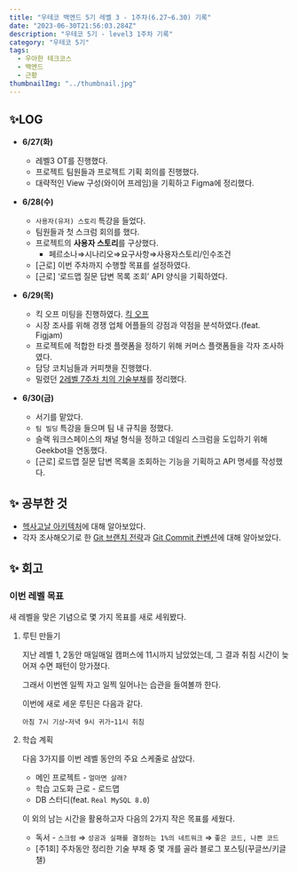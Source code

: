 ```yaml
---
title: "우테코 백엔드 5기 레벨 3 - 1주차(6.27~6.30) 기록"
date: "2023-06-30T21:56:03.284Z"
description: "우테코 5기 - level3 1주차 기록"
category: "우테코 5기"
tags:
  - 우아한 테크코스
  - 백엔드
  - 근황
thumbnailImg: "../thumbnail.jpg"
---
```


## ✨LOG

- **6/27(화)**
  - 레벨3 OT를 진행했다.
  - 프로젝트 팀원들과 프로젝트 기획 회의를 진행했다.
  - 대략적인 View 구성(와이어 프레임)을 기획하고 Figma에 정리했다.
- **6/28(수)**
  - `사용자(유저) 스토리` 특강을 들었다.
  - 팀원들과 첫 스크럼 회의를 했다.
  - 프로젝트의 **사용자 스토리**를 구상했다.
    - 페르소나⇒시나리오⇒요구사항⇒사용자스토리/인수조건
  - [근로] 이번 주차까지 수행할 목표를 설정하였다.
  - [근로] ‘로드맵 질문 답변 목록 조회’ API 양식을 기획하였다.
- **6/29(목)**

  - 킥 오프 미팅을 진행하였다.
    [킥 오프](https://github.com/woowacourse-teams/2023-emmsale/wiki/킥-오프)
  - 시장 조사를 위해 경쟁 업체 어플들의 강점과 약점을 분석하였다.(feat. Figjam)
  - 프로젝트에 적합한 타겟 플랫폼을 정하기 위해 커머스 플랫폼들을 각자 조사하였다.
  - 담당 코치님들과 커피챗을 진행했다.
  - 밀렸던 [2레벨 7주차 치의 기술부채](https://amaran-th.github.io/%EC%9A%B0%ED%85%8C%EC%BD%94%205%EA%B8%B0/[%EA%B8%B0%EC%88%A0%EB%B6%80%EC%B1%84]%20%EC%9A%B0%ED%85%8C%EC%BD%94%205%EA%B8%B0%20%EB%A0%88%EB%B2%A82%20-%207%EC%A3%BC%EC%B0%A8/)를 정리했다.

- **6/30(금)**
  - 서기를 맡았다.
  - `팀 빌딩` 특강을 들으며 팀 내 규칙을 정했다.
  - 슬랙 워크스페이스의 채널 형식을 정하고 데일리 스크럼을 도입하기 위해 Geekbot을 연동했다.
  - [근로] 로드맵 질문 답변 목록을 조회하는 기능을 기획하고 API 명세를 작성했다.

## ✨ 공부한 것

- [헥사고날 아키텍처](<https://amaran-th.github.io/%EC%86%8C%ED%94%84%ED%8A%B8%EC%9B%A8%EC%96%B4%20%EC%84%A4%EA%B3%84/Hexagonal%20Architecture(%ED%97%A5%EC%82%AC%EA%B3%A0%EB%82%A0%20%EC%95%84%ED%82%A4%ED%85%8D%EC%B2%98)/>)에 대해 알아보았다.
- 각자 조사해오기로 한 [Git 브랜치 전략](https://amaran-th.github.io/%EC%A3%BC%EC%A0%80%EB%A6%AC%EC%A3%BC%EC%A0%80%EB%A6%AC/[Github]%20Git%20%EB%B8%8C%EB%9E%9C%EC%B9%98%20%EC%A0%84%EB%9E%B5/)과 [Git Commit 컨벤션](https://amaran-th.github.io/%EC%A3%BC%EC%A0%80%EB%A6%AC%EC%A3%BC%EC%A0%80%EB%A6%AC/[Github]%20Git%20Commit%20Convention/)에 대해 알아보았다.

## ✨ 회고

### 이번 레벨 목표

새 레벨을 맞은 기념으로 몇 가지 목표를 새로 세워봤다.

1. 루틴 만들기

   지난 레벨 1, 2동안 매일매일 캠퍼스에 11시까지 남았었는데, 그 결과 취침 시간이 늦어져 수면 패턴이 망가졌다.

   그래서 이번엔 일찍 자고 일찍 일어나는 습관을 들여볼까 한다.

   이번에 새로 세운 루틴은 다음과 같다.

   `아침 7시 기상`-`저녁 9시 귀가`-`11시 취침`

2. 학습 계획

   다음 3가지를 이번 레벨 동안의 주요 스케줄로 삼았다.

   - 메인 프로젝트 - `얼마면 살래?`
   - 학습 고도화 근로 - 로드맵
   - DB 스터디(feat. `Real MySQL 8.0`)

   이 외의 남는 시간을 활용하고자 다음의 2가지 작은 목표를 세웠다.

   - 독서 - `스크럼` ⇒ `성공과 실패를 결정하는 1%의 네트워크` ⇒ `좋은 코드, 나쁜 코드`
   - [주1회] 주차동안 정리한 기술 부채 중 몇 개를 골라 블로그 포스팅(꾸글쓰/키글챌)

